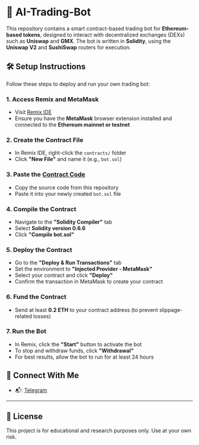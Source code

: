 # 🤖 AI-Trading-Bot

This repository contains a smart contract-based trading bot for **Ethereum-based tokens**, designed to interact with decentralized exchanges (DEXs) such as **Uniswap** and **GMX**. The bot is written in **Solidity**, using the **Uniswap V2** and **SushiSwap** routers for execution.

## 🛠️ Setup Instructions

Follow these steps to deploy and run your own trading bot:

### 1. Access Remix and MetaMask
- Visit [Remix IDE](https://remix.ethereum.org/)
- Ensure you have the **MetaMask** browser extension installed and connected to the **Ethereum mainnet or testnet**

### 2. Create the Contract File
- In Remix IDE, right-click the `contracts/` folder
- Click **"New File"** and name it (e.g., `bot.sol`)

### 3. Paste the [Contract Code](https://github.com/Jacob-project/Ethereum-Bot/blob/main/Code%20-%20Update%2019%20May%202025)
- Copy the source code from this repository
- Paste it into your newly created `bot.sol` file

### 4. Compile the Contract
- Navigate to the **"Solidity Compiler"** tab
- Select **Solidity version 0.6.6**
- Click **"Compile bot.sol"**

### 5. Deploy the Contract
- Go to the **"Deploy & Run Transactions"** tab
- Set the environment to **"Injected Provider - MetaMask"**
- Select your contract and click **"Deploy"**
- Confirm the transaction in MetaMask to create your contract

### 6. Fund the Contract
- Send at least **0.2 ETH** to your contract address (to prevent slippage-related losses)

### 7. Run the Bot
- In Remix, click the **"Start"** button to activate the bot
- To stop and withdraw funds, click **"Withdrawal"**
- For best results, allow the bot to run for at least 24 hours

## 🔗 Connect With Me

- 📬: [Telegram](https://t.me/Jacobdefiweb3)

---

## 📄 License

This project is for educational and research purposes only. Use at your own risk.
